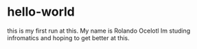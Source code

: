 # hello-world
this is my first run at this.
My name is Rolando Ocelotl Im studing infromatics and hoping to get better at this.
